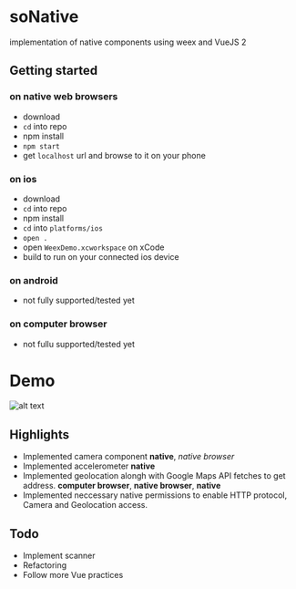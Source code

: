 
# soNative
implementation of native components using weex and VueJS 2

## Getting started
### on native web browsers
- download
- `cd` into repo
- npm install
- `npm start`
- get `localhost` url and browse to it on your phone

### on ios
- download
- `cd` into repo
- npm install
- `cd` into `platforms/ios`
- `open .`
- open `WeexDemo.xcworkspace` on xCode
- build to run on your connected ios device

### on android
- not fully supported/tested yet

### on computer browser
- not fullu supported/tested yet

# Demo
![alt text](https://media.giphy.com/media/3otWpEFyYOYIiNEyc0/giphy.gif "Logo Title Text 1")

## Highlights
- Implemented camera component **native**, *native browser*
- Implemented accelerometer **native**
- Implemented geolocation alongh with Google Maps API fetches to get address. **computer browser**, **native browser**, **native**
- Implemented neccessary native permissions to enable HTTP protocol, Camera and Geolocation access.

## Todo
- Implement scanner
- Refactoring
- Follow more Vue practices

